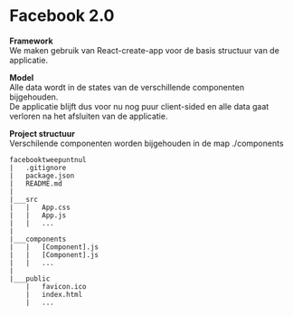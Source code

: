 # Facebook 2.0
**Framework**<br>
We maken gebruik van React-create-app voor de basis structuur van de applicatie.

**Model**<br>
Alle data wordt in de states van de verschillende componenten bijgehouden. 
<br>De applicatie blijft dus voor nu nog puur client-sided en alle data gaat verloren na het afsluiten van de applicatie.

**Project structuur**<br>
Verschilende componenten worden bijgehouden in de map ./components
```
facebooktweepuntnul
|   .gitignore
|   package.json
|   README.md
|
|___src
|   |   App.css
|   |   App.js
|   |   ...
|
|___components
|   |   [Component].js
|   |   [Component].js
|   |   ...
|
|___public
    |   favicon.ico
    |   index.html
    |   ...
```

